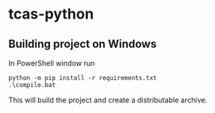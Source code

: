 # tcas-python
## Building project on Windows
In PowerShell window run
	
	python -m pip install -r requirements.txt
	.\compile.bat

This will build the project and create a distributable archive.
